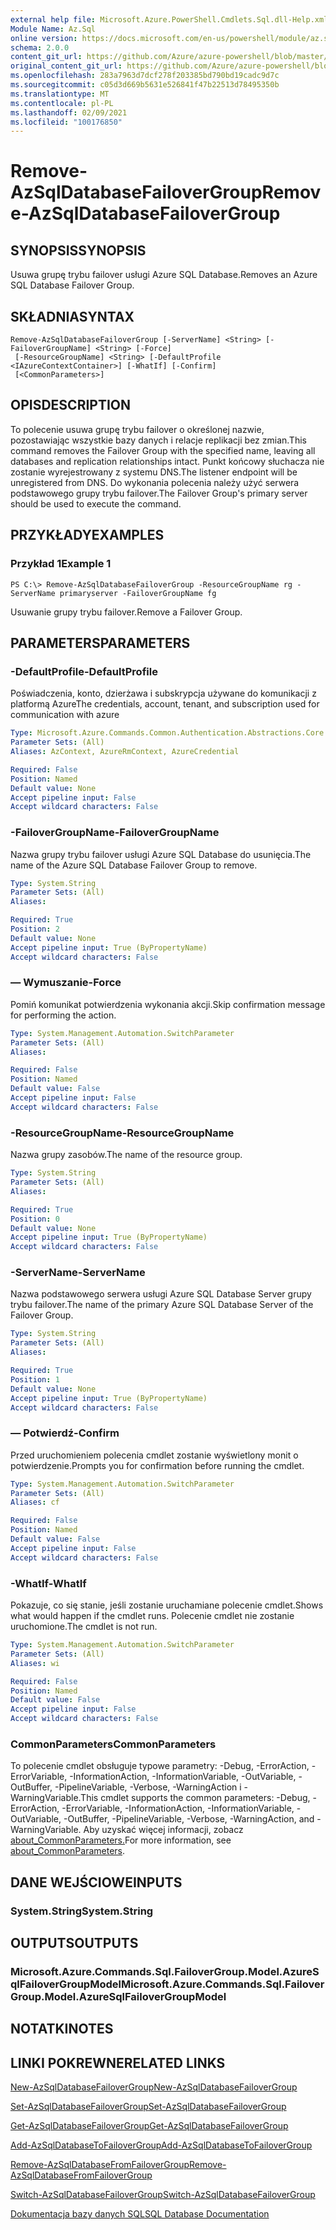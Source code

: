 ```yaml
---
external help file: Microsoft.Azure.PowerShell.Cmdlets.Sql.dll-Help.xml
Module Name: Az.Sql
online version: https://docs.microsoft.com/en-us/powershell/module/az.sql/remove-azsqldatabasefailovergroup
schema: 2.0.0
content_git_url: https://github.com/Azure/azure-powershell/blob/master/src/Sql/Sql/help/Remove-AzSqlDatabaseFailoverGroup.md
original_content_git_url: https://github.com/Azure/azure-powershell/blob/master/src/Sql/Sql/help/Remove-AzSqlDatabaseFailoverGroup.md
ms.openlocfilehash: 283a7963d7dcf278f203385bd790bd19cadc9d7c
ms.sourcegitcommit: c05d3d669b5631e526841f47b22513d78495350b
ms.translationtype: MT
ms.contentlocale: pl-PL
ms.lasthandoff: 02/09/2021
ms.locfileid: "100176850"
---
```

# <span data-ttu-id="2d88d-101">Remove-AzSqlDatabaseFailoverGroup</span><span class="sxs-lookup"><span data-stu-id="2d88d-101">Remove-AzSqlDatabaseFailoverGroup</span></span>

## <span data-ttu-id="2d88d-102">SYNOPSIS</span><span class="sxs-lookup"><span data-stu-id="2d88d-102">SYNOPSIS</span></span>
<span data-ttu-id="2d88d-103">Usuwa grupę trybu failover usługi Azure SQL Database.</span><span class="sxs-lookup"><span data-stu-id="2d88d-103">Removes an Azure SQL Database Failover Group.</span></span>

## <span data-ttu-id="2d88d-104">SKŁADNIA</span><span class="sxs-lookup"><span data-stu-id="2d88d-104">SYNTAX</span></span>

```
Remove-AzSqlDatabaseFailoverGroup [-ServerName] <String> [-FailoverGroupName] <String> [-Force]
 [-ResourceGroupName] <String> [-DefaultProfile <IAzureContextContainer>] [-WhatIf] [-Confirm]
 [<CommonParameters>]
```

## <span data-ttu-id="2d88d-105">OPIS</span><span class="sxs-lookup"><span data-stu-id="2d88d-105">DESCRIPTION</span></span>
<span data-ttu-id="2d88d-106">To polecenie usuwa grupę trybu failover o określonej nazwie, pozostawiając wszystkie bazy danych i relacje replikacji bez zmian.</span><span class="sxs-lookup"><span data-stu-id="2d88d-106">This command removes the Failover Group with the specified name, leaving all databases and replication relationships intact.</span></span> <span data-ttu-id="2d88d-107">Punkt końcowy słuchacza nie zostanie wyrejestrowany z systemu DNS.</span><span class="sxs-lookup"><span data-stu-id="2d88d-107">The listener endpoint will be unregistered from DNS.</span></span>
<span data-ttu-id="2d88d-108">Do wykonania polecenia należy użyć serwera podstawowego grupy trybu failover.</span><span class="sxs-lookup"><span data-stu-id="2d88d-108">The Failover Group's primary server should be used to execute the command.</span></span>

## <span data-ttu-id="2d88d-109">PRZYKŁADY</span><span class="sxs-lookup"><span data-stu-id="2d88d-109">EXAMPLES</span></span>

### <span data-ttu-id="2d88d-110">Przykład 1</span><span class="sxs-lookup"><span data-stu-id="2d88d-110">Example 1</span></span>
```
PS C:\> Remove-AzSqlDatabaseFailoverGroup -ResourceGroupName rg -ServerName primaryserver -FailoverGroupName fg
```

<span data-ttu-id="2d88d-111">Usuwanie grupy trybu failover.</span><span class="sxs-lookup"><span data-stu-id="2d88d-111">Remove a Failover Group.</span></span>

## <span data-ttu-id="2d88d-112">PARAMETERS</span><span class="sxs-lookup"><span data-stu-id="2d88d-112">PARAMETERS</span></span>

### <span data-ttu-id="2d88d-113">-DefaultProfile</span><span class="sxs-lookup"><span data-stu-id="2d88d-113">-DefaultProfile</span></span>
<span data-ttu-id="2d88d-114">Poświadczenia, konto, dzierżawa i subskrypcja używane do komunikacji z platformą Azure</span><span class="sxs-lookup"><span data-stu-id="2d88d-114">The credentials, account, tenant, and subscription used for communication with azure</span></span>

```yaml
Type: Microsoft.Azure.Commands.Common.Authentication.Abstractions.Core.IAzureContextContainer
Parameter Sets: (All)
Aliases: AzContext, AzureRmContext, AzureCredential

Required: False
Position: Named
Default value: None
Accept pipeline input: False
Accept wildcard characters: False
```

### <span data-ttu-id="2d88d-115">-FailoverGroupName</span><span class="sxs-lookup"><span data-stu-id="2d88d-115">-FailoverGroupName</span></span>
<span data-ttu-id="2d88d-116">Nazwa grupy trybu failover usługi Azure SQL Database do usunięcia.</span><span class="sxs-lookup"><span data-stu-id="2d88d-116">The name of the Azure SQL Database Failover Group to remove.</span></span>

```yaml
Type: System.String
Parameter Sets: (All)
Aliases:

Required: True
Position: 2
Default value: None
Accept pipeline input: True (ByPropertyName)
Accept wildcard characters: False
```

### <span data-ttu-id="2d88d-117">— Wymuszanie</span><span class="sxs-lookup"><span data-stu-id="2d88d-117">-Force</span></span>
<span data-ttu-id="2d88d-118">Pomiń komunikat potwierdzenia wykonania akcji.</span><span class="sxs-lookup"><span data-stu-id="2d88d-118">Skip confirmation message for performing the action.</span></span>

```yaml
Type: System.Management.Automation.SwitchParameter
Parameter Sets: (All)
Aliases:

Required: False
Position: Named
Default value: False
Accept pipeline input: False
Accept wildcard characters: False
```

### <span data-ttu-id="2d88d-119">-ResourceGroupName</span><span class="sxs-lookup"><span data-stu-id="2d88d-119">-ResourceGroupName</span></span>
<span data-ttu-id="2d88d-120">Nazwa grupy zasobów.</span><span class="sxs-lookup"><span data-stu-id="2d88d-120">The name of the resource group.</span></span>

```yaml
Type: System.String
Parameter Sets: (All)
Aliases:

Required: True
Position: 0
Default value: None
Accept pipeline input: True (ByPropertyName)
Accept wildcard characters: False
```

### <span data-ttu-id="2d88d-121">-ServerName</span><span class="sxs-lookup"><span data-stu-id="2d88d-121">-ServerName</span></span>
<span data-ttu-id="2d88d-122">Nazwa podstawowego serwera usługi Azure SQL Database Server grupy trybu failover.</span><span class="sxs-lookup"><span data-stu-id="2d88d-122">The name of the primary Azure SQL Database Server of the Failover Group.</span></span>

```yaml
Type: System.String
Parameter Sets: (All)
Aliases:

Required: True
Position: 1
Default value: None
Accept pipeline input: True (ByPropertyName)
Accept wildcard characters: False
```

### <span data-ttu-id="2d88d-123">— Potwierdź</span><span class="sxs-lookup"><span data-stu-id="2d88d-123">-Confirm</span></span>
<span data-ttu-id="2d88d-124">Przed uruchomieniem polecenia cmdlet zostanie wyświetlony monit o potwierdzenie.</span><span class="sxs-lookup"><span data-stu-id="2d88d-124">Prompts you for confirmation before running the cmdlet.</span></span>

```yaml
Type: System.Management.Automation.SwitchParameter
Parameter Sets: (All)
Aliases: cf

Required: False
Position: Named
Default value: False
Accept pipeline input: False
Accept wildcard characters: False
```

### <span data-ttu-id="2d88d-125">-WhatIf</span><span class="sxs-lookup"><span data-stu-id="2d88d-125">-WhatIf</span></span>
<span data-ttu-id="2d88d-126">Pokazuje, co się stanie, jeśli zostanie uruchamiane polecenie cmdlet.</span><span class="sxs-lookup"><span data-stu-id="2d88d-126">Shows what would happen if the cmdlet runs.</span></span>
<span data-ttu-id="2d88d-127">Polecenie cmdlet nie zostanie uruchomione.</span><span class="sxs-lookup"><span data-stu-id="2d88d-127">The cmdlet is not run.</span></span>

```yaml
Type: System.Management.Automation.SwitchParameter
Parameter Sets: (All)
Aliases: wi

Required: False
Position: Named
Default value: False
Accept pipeline input: False
Accept wildcard characters: False
```

### <span data-ttu-id="2d88d-128">CommonParameters</span><span class="sxs-lookup"><span data-stu-id="2d88d-128">CommonParameters</span></span>
<span data-ttu-id="2d88d-129">To polecenie cmdlet obsługuje typowe parametry: -Debug, -ErrorAction, -ErrorVariable, -InformationAction, -InformationVariable, -OutVariable, -OutBuffer, -PipelineVariable, -Verbose, -WarningAction i -WarningVariable.</span><span class="sxs-lookup"><span data-stu-id="2d88d-129">This cmdlet supports the common parameters: -Debug, -ErrorAction, -ErrorVariable, -InformationAction, -InformationVariable, -OutVariable, -OutBuffer, -PipelineVariable, -Verbose, -WarningAction, and -WarningVariable.</span></span> <span data-ttu-id="2d88d-130">Aby uzyskać więcej informacji, zobacz [about_CommonParameters.](http://go.microsoft.com/fwlink/?LinkID=113216)</span><span class="sxs-lookup"><span data-stu-id="2d88d-130">For more information, see [about_CommonParameters](http://go.microsoft.com/fwlink/?LinkID=113216).</span></span>

## <span data-ttu-id="2d88d-131">DANE WEJŚCIOWE</span><span class="sxs-lookup"><span data-stu-id="2d88d-131">INPUTS</span></span>

### <span data-ttu-id="2d88d-132">System.String</span><span class="sxs-lookup"><span data-stu-id="2d88d-132">System.String</span></span>

## <span data-ttu-id="2d88d-133">OUTPUTS</span><span class="sxs-lookup"><span data-stu-id="2d88d-133">OUTPUTS</span></span>

### <span data-ttu-id="2d88d-134">Microsoft.Azure.Commands.Sql.FailoverGroup.Model.AzureSqlFailoverGroupModel</span><span class="sxs-lookup"><span data-stu-id="2d88d-134">Microsoft.Azure.Commands.Sql.FailoverGroup.Model.AzureSqlFailoverGroupModel</span></span>

## <span data-ttu-id="2d88d-135">NOTATKI</span><span class="sxs-lookup"><span data-stu-id="2d88d-135">NOTES</span></span>

## <span data-ttu-id="2d88d-136">LINKI POKREWNE</span><span class="sxs-lookup"><span data-stu-id="2d88d-136">RELATED LINKS</span></span>

[<span data-ttu-id="2d88d-137">New-AzSqlDatabaseFailoverGroup</span><span class="sxs-lookup"><span data-stu-id="2d88d-137">New-AzSqlDatabaseFailoverGroup</span></span>](./New-AzSqlDatabaseFailoverGroup.md)

[<span data-ttu-id="2d88d-138">Set-AzSqlDatabaseFailoverGroup</span><span class="sxs-lookup"><span data-stu-id="2d88d-138">Set-AzSqlDatabaseFailoverGroup</span></span>](./Set-AzSqlDatabaseFailoverGroup.md)

[<span data-ttu-id="2d88d-139">Get-AzSqlDatabaseFailoverGroup</span><span class="sxs-lookup"><span data-stu-id="2d88d-139">Get-AzSqlDatabaseFailoverGroup</span></span>](./Get-AzSqlDatabaseFailoverGroup.md)

[<span data-ttu-id="2d88d-140">Add-AzSqlDatabaseToFailoverGroup</span><span class="sxs-lookup"><span data-stu-id="2d88d-140">Add-AzSqlDatabaseToFailoverGroup</span></span>](./Add-AzSqlDatabaseToFailoverGroup.md)

[<span data-ttu-id="2d88d-141">Remove-AzSqlDatabaseFromFailoverGroup</span><span class="sxs-lookup"><span data-stu-id="2d88d-141">Remove-AzSqlDatabaseFromFailoverGroup</span></span>](./Remove-AzSqlDatabaseFromFailoverGroup.md)

[<span data-ttu-id="2d88d-142">Switch-AzSqlDatabaseFailoverGroup</span><span class="sxs-lookup"><span data-stu-id="2d88d-142">Switch-AzSqlDatabaseFailoverGroup</span></span>](./Switch-AzSqlDatabaseFailoverGroup.md)

[<span data-ttu-id="2d88d-143">Dokumentacja bazy danych SQL</span><span class="sxs-lookup"><span data-stu-id="2d88d-143">SQL Database Documentation</span></span>](https://docs.microsoft.com/azure/sql-database/)

